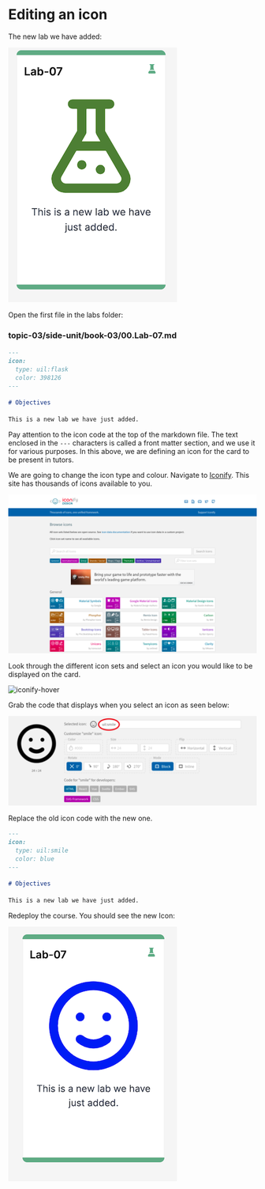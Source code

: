 # Editing an icon

The new lab we have added:

![](img/x08.png)



Open the first file in the labs folder:

### topic-03/side-unit/book-03/00.Lab-07.md

~~~markdown
---
icon:
  type: uil:flask
  color: 398126
---   

# Objectives

This is a new lab we have just added.
~~~

Pay attention to the icon code at the top of the markdown file. The text enclosed in the `---` characters is called a front matter section, and we use it for various purposes. In this above, we are defining an icon for the card to be present in tutors.

We are going to change the icon type and colour. Navigate to [Iconify](https://icon-sets.iconify.design/.). This site has thousands of icons available to you. 

![iconify-homepage](img/x17.png)

Look through the different icon sets and select an icon you would like to be displayed on the card. 

![iconify-hover](img/x19.png)

Grab the code that displays when you select an icon as seen below:

![iconfiy-icon](img/07x.png)

Replace the old icon code with the new one. 

~~~markdown
---
icon:
  type: uil:smile
  color: blue
---   

# Objectives

This is a new lab we have just added.
~~~

Redeploy the course. You should see the new Icon:

![updated-site](img/x09.png)